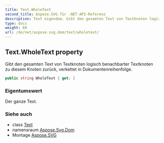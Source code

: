 ```yaml
---
title: Text.WholeText
second_title: Aspose.SVG für .NET-API-Referenz
description: Text eigendom. Gibt den gesamten Text von Textknoten logisch benachbarter Textknoten zu diesem Knoten zurück verkettet in Dokumentenreihenfolge.
type: docs
weight: 60
url: /de/net/aspose.svg.dom/text/wholetext/
---
```

## Text.WholeText property

Gibt den gesamten Text von Textknoten logisch benachbarter Textknoten zu diesem Knoten zurück, verkettet in Dokumentenreihenfolge.

```csharp
public string WholeText { get; }
```

### Eigentumswert

Der ganze Text.

### Siehe auch

* class [Text](../)
* namensraum [Aspose.Svg.Dom](../../text/)
* Montage [Aspose.SVG](../../../)


